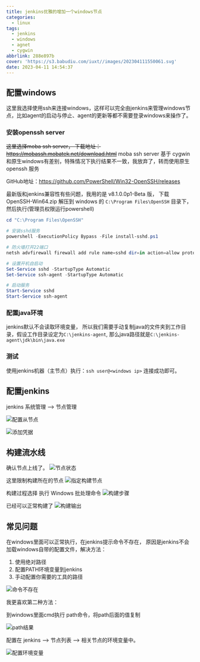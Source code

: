 ```yaml
---
title: jenkins优雅的增加一个windows节点
categories:
  - linux
tags:
  - jenkins
  - windows
  - agnet
  - cygwin
abbrlink: 288e897b
cover: 'https://s3.babudiu.com/iuxt//images/202304111550061.svg'
date: 2023-04-11 14:54:37
---
```


## 配置windows

这里我选择使用ssh来连接windows，这样可以完全由jenkins来管理windows节点，比如agent的启动与停止、agent的更新等都不需要登录windows来操作了。

### 安装openssh server

~~这里选择moba ssh server， 下载地址：<https://mobassh.mobatek.net/download.html>~~  moba ssh server 基于 cygwin 和原生windows有差别，特殊情况下执行结果不一致，我放弃了，转而使用原生 openssh 服务

GitHub地址：<https://github.com/PowerShell/Win32-OpenSSH/releases>

最新版和jenkins兼容性有些问题，我用的是 v8.1.0.0p1-Beta 版， 下载 OpenSSH-Win64.zip 解压到 windows 的 `C:\Program Files\OpenSSH` 目录下，然后执行(管理员权限运行powershell)

```powershell
cd "C:\Program Files\OpenSSH"

# 安装sshd服务
powershell -ExecutionPolicy Bypass -File install-sshd.ps1

# 防火墙打开22端口
netsh advfirewall firewall add rule name=sshd dir=in action=allow protocol=TCP localport=22

# 设置开机自启动
Set-Service sshd -StartupType Automatic
Set-Service ssh-agent -StartupType Automatic

# 启动服务
Start-Service sshd
Start-Service ssh-agent
```

### 配置java环境

jenkins默认不会读取环境变量， 所以我们需要手动复制java的文件夹到工作目录，假设工作目录设定为`C:\jenkins-agent`, 那么java路径就是`C:\jenkins-agent\jdk\bin\java.exe`

### 测试

使用jenkins机器（主节点）执行：`ssh user@<windows ip>` 连接成功即可。

## 配置jenkins

jenkins 系统管理 -->  节点管理

![配置从节点](https://s3.babudiu.com/iuxt//images/202304111530133.png)

![添加凭据](https://s3.babudiu.com/iuxt//images/202304111531143.png)


## 构建流水线

确认节点上线了。
![节点状态](https://s3.babudiu.com/iuxt//images/202304111546325.png)

这里限制构建所在的节点
![指定构建节点](https://s3.babudiu.com/iuxt//images/202304111546102.png)

构建过程选择 执行 Windows 批处理命令
![构建步骤](https://s3.babudiu.com/iuxt//images/202304111547029.png)

已经可以正常构建了
![构建输出](https://s3.babudiu.com/iuxt//images/202304111728884.png)

## 常见问题

在windows里面可以正常执行，在jenkins提示命令不存在， 原因是jenkins不会加载windows自带的配置文件，解决方法：

1. 使用绝对路径
2. 配置PATH环境变量到jenkins
3. 手动配置你需要的工具的路径

![命令不存在](https://s3.babudiu.com/iuxt//images/202304111819597.png)

我更喜欢第二种方法：

到windows里面cmd执行 path命令，将path后面的值复制

![path结果](https://s3.babudiu.com/iuxt//images/202304111821871.png)

配置在 jenkins  -->  节点列表  -->  相关节点的环境变量中。

![配置环境变量](https://s3.babudiu.com/iuxt//images/202304111822648.png)